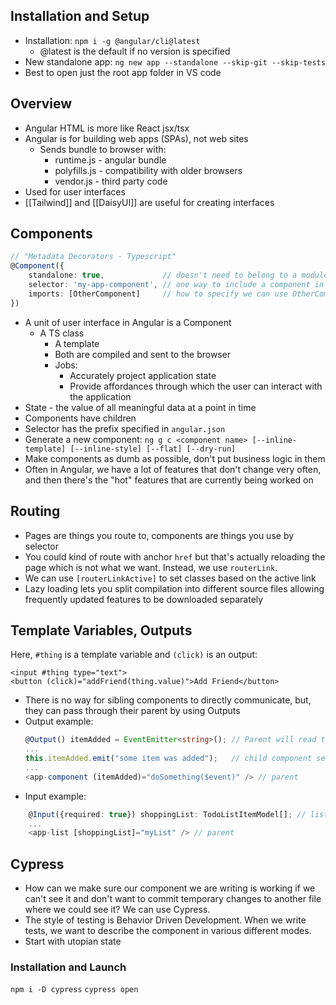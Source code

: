 ## Installation and Setup
- Installation:
	`npm i -g @angular/cli@latest`
	- @latest is the default if no version is specified
- New standalone app:
	`ng new app --standalone --skip-git --skip-tests`
- Best to open just the root app folder in VS code

## Overview
- Angular HTML is more like React jsx/tsx
- Angular is for building web apps (SPAs), not web sites
	- Sends bundle to browser with:
		- runtime.js - angular bundle
		- polyfills.js - compatibility with older browsers
		- vendor.js - third party code
- Used for user interfaces
- [[Tailwind]] and [[DaisyUI]] are useful for creating interfaces

## Components
```ts
// "Metadata Decorators - Typescript"
@Component({
	standalone: true,             // doesn't need to belong to a module
	selector: 'my-app-component', // one way to include a component in HTML
	imports: [OtherComponent]     // how to specify we can use OtherComponent's selector
})
```

- A unit of user interface in Angular is a Component
	- A TS class
		- A template
		- Both are compiled and sent to the browser
		- Jobs:
			- Accurately project application state
			- Provide affordances through which the user can interact with the application
- State - the value of all meaningful data at a point in time
- Components have children
- Selector has the prefix specified in `angular.json`
- Generate a new component:
	`ng g c <component name> [--inline-template] [--inline-style] [--flat] [--dry-run]`
- Make components as dumb as possible, don't put business logic in them
- Often in Angular, we have a lot of features that don't change very often, and then there's the "hot" features that are currently being worked on

## Routing
- Pages are things you route to, components are things you use by selector
- You could kind of route with anchor `href` but that's actually reloading the page which is not what we want. Instead, we use `routerLink`.
- We can use `[routerLinkActive]` to set classes based on the active link
- Lazy loading lets you split compilation into different source files allowing frequently updated features to be downloaded separately

## Template Variables, Outputs
Here, `#thing` is a template variable and `(click)` is an output:
```tsx
<input #thing type="text">
<button (click)="addFriend(thing.value)">Add Friend</button>
```

- There is no way for sibling components to directly communicate, but, they can pass through their parent by using Outputs
- Output example:
	```ts
	@Output() itemAdded = EventEmitter<string>(); // Parent will read this child event
	...
	this.itemAdded.emit("some item was added");   // child component sends event
	...
	<app-component (itemAdded)="doSomething($event)" /> // parent
	```
- Input example:
```ts
	@Input({required: true}) shoppingList: TodoListItemModel[]; // list component
	...
	<app-list [shoppingList]="myList" /> // parent
```

## Cypress
- How can we make sure our component we are writing is working if we can't see it and don't want to commit temporary changes to another file where we could see it? We can use Cypress.
- The style of testing is Behavior Driven Development. When we write tests, we want to describe the component in various different modes.
- Start with utopian state

### Installation and Launch
`npm i -D cypress`
`cypress open`
